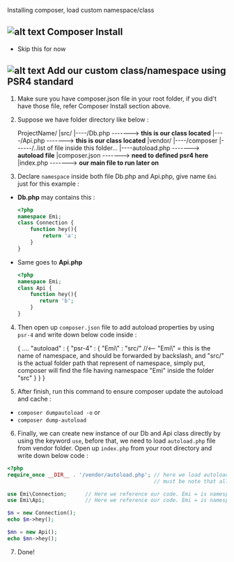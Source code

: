 [logo_main]: https://encrypted-tbn2.gstatic.com/images?q=tbn:ANd9GcST9v8A3x54BSoD9ipEB2i_QLTkh7OCY6VK_sGI_THbAH2IY0G1 "Logo Title Text 1"
[logo_sub]: https://www.cannastaff.com/include/themes/nasthon1001-restyle/images/delicious.gif "Logo Title Text 2"

Installing composer, load custom namespace/class


![alt text][logo_main]  Composer Install
------------
- Skip this for now


![alt text][logo_main]  Add our custom class/namespace using PSR4 standard
------------
1) Make sure you have composer.json file in your root folder, if you did't have those file, refer Composer Install section above.

2) Suppose we have folder directory like below :

    ProjectName/
    |src/
    |----/Db.php      -------> **this is our class located**
    |----/Api.php     -------> **this is our class located**
    |vendor/
    |----/composer
    |------/..list of file inside this folder...
    |----autoload.php   -------> **autoload file**
    |composer.json     -------> **need to defined psr4 here**
    |index.php         -------> **our main file to run later on**
    
3) Declare `namespace` inside both file Db.php and Api.php, give name `Emi` just for this example :
  - **Db.php** may contains this :
    
    ```Php
    <?php
    namespace Emi;
    class Connection {
	    function hey(){
		    return 'a';
	    }
    }
    ```
  - Same goes to **Api.php**
  
    ```Php
    <?php
    namespace Emi;
    class Api {
	    function hey(){
		   return 'b';
	    }
    }
    ```
    
4) Then open up `composer.json` file to add autoload properties by using `psr-4` and write down below code inside :

    
    {
      ....
      "autoload" : {
         "psr-4" : {
             "Emi\\" : "src/" //<-- "Emi\\" = this is the name of namespace, and should be forwarded by backslash, and "src/" is the   actual folder path that represent of namespace, simply put, composer will find the file having namespace "Emi" inside the folder "src"
          }
      }
    }
   
5) After finish, run this command to ensure composer update the autoload and cache : 
 - `composer dumpautoload -o` or
 - `composer dump-autoload`
 
6) Finally, we can create new instance of our Db and Api class directly by using the keyword `use`, before that, we need to load `autoload.php` file from vendor folder. Open up `index.php` from your root directory and write down below code :


```Php
<?php
require_once __DIR__ . '/vendor/autoload.php'; // here we load autoload class file from vendor folder
                                               // must be note that all files inside src folder already required by composer

use Emi\Connection;      // Here we reference our code. Emi = is namespace name, Connection = is a class name
use Emi\Api;             // Here we reference our code. Emi = is namespace name, Api = is a class name

$m = new Connection();
echo $m->hey();

$mn = new Api();
echo $mn->hey();
```

7) Done!

